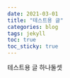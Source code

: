 ```yaml
---
date: 2021-03-01
title: "테스트용 글"
categories: blog
tags: jekyll
toc: true  
toc_sticky: true 
---
```



테스트용 글 하나둘셋
